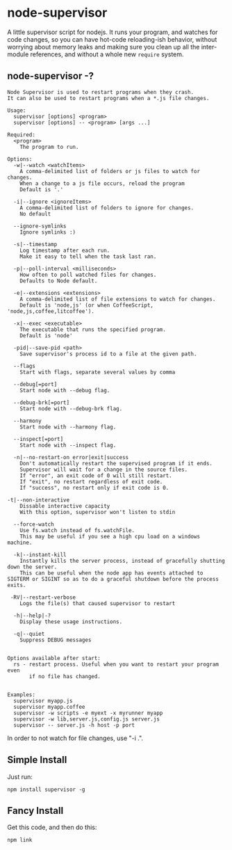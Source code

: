 # node-supervisor

A little supervisor script for nodejs. It runs your program, and
watches for code changes, so you can have hot-code reloading-ish
behavior, without worrying about memory leaks and making sure you
clean up all the inter-module references, and without a whole new
`require` system.

## node-supervisor -?


    Node Supervisor is used to restart programs when they crash.
    It can also be used to restart programs when a *.js file changes.

    Usage:
      supervisor [options] <program>
      supervisor [options] -- <program> [args ...]

    Required:
      <program>
        The program to run.

    Options:
      -w|--watch <watchItems>
        A comma-delimited list of folders or js files to watch for changes.
        When a change to a js file occurs, reload the program
        Default is '.'

      -i|--ignore <ignoreItems>
        A comma-delimited list of folders to ignore for changes.
        No default

      --ignore-symlinks
        Ignore symlinks :)
        
      -s|--timestamp
        Log timestamp after each run.
        Make it easy to tell when the task last ran.
        
      -p|--poll-interval <milliseconds>
        How often to poll watched files for changes.
        Defaults to Node default.

      -e|--extensions <extensions>
        A comma-delimited list of file extensions to watch for changes.
        Default is 'node,js' (or when CoffeeScript, 'node,js,coffee,litcoffee').

      -x|--exec <executable>
        The executable that runs the specified program.
        Default is 'node'

      -pid|--save-pid <path>
        Save supervisor's process id to a file at the given path.

      --flags
        Start with flags, separate several values by comma

      --debug[=port]
        Start node with --debug flag.

      --debug-brk[=port]
        Start node with --debug-brk flag.

      --harmony
        Start node with --harmony flag.

      --inspect[=port]
        Start node with --inspect flag.

      -n|--no-restart-on error|exit|success
        Don't automatically restart the supervised program if it ends.
        Supervisor will wait for a change in the source files.
        If "error", an exit code of 0 will still restart.
        If "exit", no restart regardless of exit code.
        If "success", no restart only if exit code is 0.

    -t|--non-interactive
        Dissable interactive capacity
        With this option, supervisor won't listen to stdin

      --force-watch
        Use fs.watch instead of fs.watchFile.
        This may be useful if you see a high cpu load on a windows machine.

	  -k|--instant-kill
	    Instantly kills the server process, instead of gracefully shutting down the server.
		This can be useful when the node app has events attached to SIGTERM or SIGINT so as to do a graceful shutdown before the process exits.
		
     -RV|--restart-verbose
        Logs the file(s) that caused supervisor to restart

      -h|--help|-?
        Display these usage instructions.

      -q|--quiet
        Suppress DEBUG messages


    Options available after start:
      rs - restart process. Useful when you want to restart your program even
           if no file has changed.


    Examples:
      supervisor myapp.js
      supervisor myapp.coffee
      supervisor -w scripts -e myext -x myrunner myapp
      supervisor -w lib,server.js,config.js server.js
      supervisor -- server.js -h host -p port


In order to not watch for file changes, use "-i .".

## Simple Install

Just run:

    npm install supervisor -g

## Fancy Install

Get this code, and then do this:

    npm link
